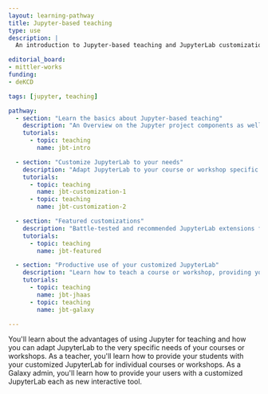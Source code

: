 ```yaml
---
layout: learning-pathway
title: Jupyter-based teaching
type: use
description: |
  An introduction to Jupyter-based teaching and JupyterLab customization.

editorial_board:
- mittler-works
funding:
- deKCD

tags: [jupyter, teaching]

pathway:
  - section: "Learn the basics about Jupyter-based teaching"
    description: "An Overview on the Jupyter project components as well as advantages and limitations of Jupyter-based teaching and learning."
    tutorials:
      - topic: teaching
        name: jbt-intro

  - section: "Customize JupyterLab to your needs"
    description: "Adapt JupyterLab to your course or workshop specific needs by installing custom packages, kernels and proxy applications."
    tutorials:
      - topic: teaching
        name: jbt-customization-1
      - topic: teaching
        name: jbt-customization-2

  - section: "Featured customizations"
    description: "Battle-tested and recommended JupyterLab extensions for frustration-free teaching and learning."
    tutorials:
      - topic: teaching
        name: jbt-featured

  - section: "Productive use of your customized JupyterLab"
    description: "Learn how to teach a course or workshop, providing you students with your customized JupyterLab."
    tutorials:
      - topic: teaching
        name: jbt-jhaas
      - topic: teaching
        name: jbt-galaxy

---
```


You'll learn about the advantages of using Jupyter for teaching and how you can adapt JupyterLab to the very specific needs of your courses or workshops. As a teacher, you'll learn how to provide your students with your customized JupyterLab for individual courses or workshops. As a Galaxy admin, you'll learn how to provide your users with a customized JupyterLab each as new interactive tool.

